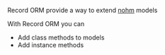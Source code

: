 Record ORM provide a way to extend [nohm](https://github.com/maritz/nohm) models

With Record ORM you can 
* Add class methods to models
* Add instance methods


